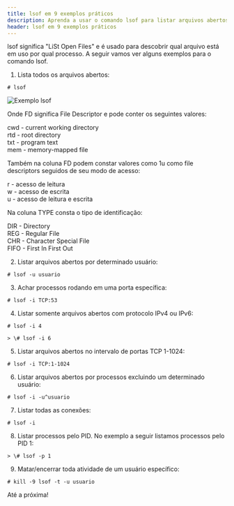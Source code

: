 ```yaml
---
title: lsof em 9 exemplos práticos
description: Aprenda a usar o comando lsof para listar arquivos abertos por processos
header: lsof em 9 exemplos práticos
---
```


lsof significa "LiSt Open Files" e é usado para descobrir qual arquivo está em uso por qual processo.
A seguir vamos ver alguns exemplos para o comando lsof.

1) Lista todos os arquivos abertos:

```console
# lsof
```

![Exemplo lsof](https://raw.githubusercontent.com/linuxnocafe/linuxnocafe.github.io/master/img/lsof-sample.png)

Onde FD significa File Descriptor e pode conter os seguintes valores:

cwd - current working directory  
rtd - root directory  
txt - program text  
mem - memory-mapped file  

Também na coluna FD podem constar valores como 1u como file descriptors seguidos de seu modo de acesso:

r - acesso de leitura  
w - acesso de escrita  
u - acesso de leitura e escrita  

Na coluna TYPE consta o tipo de identificação:

DIR - Directory  
REG - Regular File  
CHR - Character Special File  
FIFO - First In First Out  

2) Listar arquivos abertos por determinado usuário:

```console
# lsof -u usuario
```

3) Achar processos rodando em uma porta específica:

```console
# lsof -i TCP:53
```

4) Listar somente arquivos abertos com protocolo IPv4 ou IPv6:

```console
# lsof -i 4
```

```console
> \# lsof -i 6
```

5) Listar arquivos abertos no intervalo de portas TCP 1-1024:

```console
# lsof -i TCP:1-1024
```

6) Listar arquivos abertos por processos excluindo um determinado usuário:

```console
# lsof -i -u^usuario
```

7) Listar todas as conexões:

```console
# lsof -i
```

8) Listar processos pelo PID. No exemplo a seguir listamos processos pelo PID 1:

```console
> \# lsof -p 1
```

9) Matar/encerrar toda atividade de um usuário específico:

```console
# kill -9 lsof -t -u usuario
```

Até a próxima!
